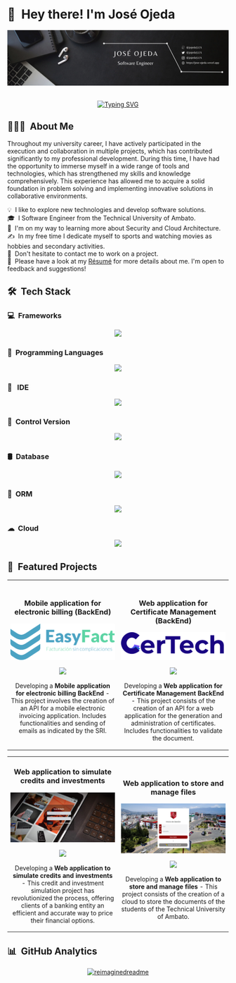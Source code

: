 <!-- <img alt="Night Coding" src="https://tenor.com/embed.js" width='40' align="left"/>
<h2>Hey there! I'm José Ojeda</h2> -->

# 👋 &nbsp;Hey there! I'm José Ojeda

<div align="center">
    <a href="https://jose-ojeda.vercel.app" target="_blank"><img src="img/banner/banner.png" alt="José Ojeda"></a>
</div>

<br/>

<div style="text-align: center;">

[![Typing SVG](https://readme-typing-svg.herokuapp.com?font=Architects+Daughter&color=7AF79A&size=30&lines=Hey!+I'm+José!;I'm+a+Backend+Developer...;I'm+also+Software+Engineer;And+I'm+a+proud+Ecuadorian+🇪🇨)](https://git.io/typing-svg)

</div>

## 👨🏻‍💻 &nbsp;About Me

Throughout my university career, I have actively participated in the execution and collaboration in multiple projects, which has contributed significantly to my professional development. During this time, I have had the opportunity to immerse myself in a wide range of tools and technologies, which has strengthened my skills and knowledge comprehensively. This experience has allowed me to acquire a solid foundation in problem solving and implementing innovative solutions in collaborative environments.

💡 &nbsp;I like to explore new technologies and develop software solutions.\
🎓 &nbsp;I Software Engineer from the Technical University of Ambato.\
🌱 &nbsp;I'm on my way to learning more about Security and Cloud Architecture.\
✍️ &nbsp;In my free time I dedicate myself to sports and watching movies as hobbies and secondary activities.\
💬 &nbsp;Don't hesitate to contact me to work on a project.\
📄 &nbsp;Please have a look at my [Résumé](https://1drv.ms/b/s!AlybSi_bVGVMgqYEiHfeMmVOQzkheA?e=oCN0M3) for more details about me. I'm open to feedback and suggestions!

## 🛠 &nbsp;Tech Stack

### 💻 &nbsp;Frameworks

<p align="center">
  <a href="https://skillicons.dev">
    <img src="https://skillicons.dev/icons?i=next,react,nodejs,django,fastapi" />
  </a>
</p>

### 🚀 &nbsp;Programming Languages

<p align="center">
  <a href="https://skillicons.dev">
    <img src="https://skillicons.dev/icons?i=python,java,javascript" />
  </a>
</p>

### 📝 &nbsp; IDE

<p align="center">
  <a href="https://skillicons.dev">
    <img src="https://skillicons.dev/icons?i=vscode,eclipse,anaconda" />
  </a>
</p>

### 📂 &nbsp;Control Version

<p align="center">
  <a href="https://skillicons.dev">
    <img src="https://skillicons.dev/icons?i=git,github" />
  </a>
</p>

### 🛢️ &nbsp;Database

<p align="center">
  <a href="https://skillicons.dev">
    <img src="https://skillicons.dev/icons?i=postgres,mysql,sqlite" />
  </a>
</p>

### 🧩 &nbsp;ORM

<p align="center">
  <a href="https://skillicons.dev">
    <img src="https://skillicons.dev/icons?i=prisma" />
  </a>
</p>

### ☁ &nbsp;Cloud

<p align="center">
  <a href="https://skillicons.dev">
    <img src="https://skillicons.dev/icons?i=googlecloud" />
  </a>
</p>

## 🌟 &nbsp;Featured Projects
<table>
<tr>
<td width="50%">
  <h3 align="center">Mobile application for electronic billing (BackEnd)</h3>
  <div align="center">
    <a href="https://github.com/jojeda5171/EasyFact" target="_blank"><img src="img/projects/EasyFact.svg" width="400" alt="EasyFact"></a>
    <p>
      <a href="https://github.com/jojeda5171/EasyFact" target="_blank">
        <img src="https://img.shields.io/badge/CODE-80ffaa?style=for-the-badge&logo=github&logoColor=black">
      </a>
    </p>
    <p>Developing a <strong>Mobile application for electronic billing BackEnd</strong> - This project involves the creation of an API for a mobile electronic invoicing application. Includes functionalities and sending of emails as indicated by the SRI.</p>
  </div>                
</td>

<td width="50%">
  <br>
  <h3 align="center">Web application for Certificate Management (BackEnd)</h3>
  <div align="center">
    <a href="https://github.com/jojeda517/Certech-BackEnd" target="_blank"><img src="img/projects/Certech.png" width="400" alt="CerTech"></a>
    <br>
    <p>
      <a href="https://github.com/jojeda517/Certech-BackEnd" target="_blank">
        <img src="https://img.shields.io/badge/CODE-80ffaa?style=for-the-badge&logo=github&logoColor=black">
      </a>
    </p>
    <p>Developing a <strong>Web application for Certificate Management BackEnd</strong> - This project consists of the creation of an API for a web application for the generation and administration of certificates. Includes functionalities to validate the document.</p>
  </div>   
</td> 
</table>   
<table>
<tr>
<td width="50%">
  <h3 align="center">Web application to simulate credits and investments</h3>
  <div align="center">
    <a href="https://github.com/jojeda5171/planifica-facil" target="_blank"><img src="img/projects/PlanificaFacil.png" width="400" alt="Planifica Fácil"></a>
    <p>
      <a href="https://github.com/jojeda5171/planifica-facil" target="_blank">
        <img src="https://img.shields.io/badge/CODE-80ffaa?style=for-the-badge&logo=github&logoColor=black">
      </a>
    </p>
    <p>Developing a <strong>Web application to simulate credits and investments</strong> - This credit and investment simulation project has revolutionized the process, offering clients of a banking entity an efficient and accurate way to price their financial options.</p>
  </div>                
</td>

<td width="50%">
  <br>
  <h3 align="center">Web application to store and manage files</h3>
  <div align="center">
    <a href="https://github.com/jojeda517/Seguridad-Frontend" target="_blank"><img src="img/projects/GestorArchivos.png" width="400" alt="MOvil book store"></a>
    <br>
    <p>
      <a href="https://github.com/jojeda517/Seguridad-Frontend" target="_blank">
        <img src="https://img.shields.io/badge/CODE-80ffaa?style=for-the-badge&logo=github&logoColor=black">
      </a>
    </p>
    <p>Developing a <strong>Web application to store and manage files</strong> - This project consists of the creation of a cloud to store the documents of the students of the Technical University of Ambato.</p>
  </div>   
</td> 
</table>   
</div>

## 📊 &nbsp;GitHub Analytics

<p align="center">
<a href="https://github.com/jojeda5171">
  <img src="https://myreadme.vercel.app/api/embed/jojeda5171?panels=userstatistics,toprepositories,toplanguages,commitgraph" alt="reimaginedreadme">
  <!-- <img height="180em" src="https://github-readme-stats-eight-theta.vercel.app/api?username=jojeda5171&show_icons=true&theme=algolia&include_all_commits=true&count_private=true"/>
  <img height="180em" src="https://github-readme-stats.vercel.app/api/top-langs/?username=jojeda5171&theme=algolia"/> -->
</a>
</p>

